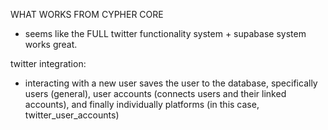 WHAT WORKS FROM CYPHER CORE
- seems like the FULL twitter functionality system + supabase system works great.

twitter integration:
- interacting with a new user saves the user to the database, specifically users (general), user accounts (connects users and their linked accounts), and finally individually platforms (in this case, twitter_user_accounts)